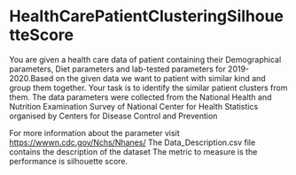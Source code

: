 # HealthCarePatientClusteringSilhouetteScore

You are given a health care data of patient containing their Demographical parameters, Diet parameters and lab-tested parameters for 2019-2020.Based on the given data we want to patient with similar kind and group them together. Your task is to identify the similar patient clusters from them.
The data parameters were collected from the National Health and Nutrition Examination Survey of National Center for Health Statistics organised by Centers for Disease Control and Prevention

For more information about the parameter visit https://wwwn.cdc.gov/Nchs/Nhanes/
The Data_Description.csv file contains the description of the dataset
The metric to measure is the performance is silhouette score. 
